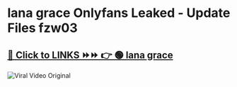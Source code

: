 
 # lana grace Onlyfans Leaked - Update Files fzw03

## <h2><a href="https://clipsfans.com/lana_grace&ref=git">🔗 Click to LINKS ⏩⏩ 👉 🟢 lana grace </a></h2>

<a href="https://clipsfans.com/lana_grace&ref=git" rel="nofollow" data-target="animated-image.originalLink"><img src="https://i.ibb.co.com/xMMVF88/686577567.gif" alt="Viral Video Original" style="max-width: 100%; display: inline-block;" data-target="animated-image.originalImage"></a>

